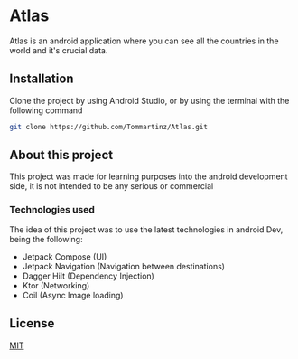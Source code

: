# Atlas

Atlas is an android application where you can see all the countries in the world and it's crucial data.

## Installation

Clone the project by using Android Studio, or by using the terminal with the following command

```bash
git clone https://github.com/Tommartinz/Atlas.git
```

## About this project

This project was made for learning purposes into the android development side, it is not intended to be any serious or commercial

### Technologies used

The idea of this project was to use the latest technologies in android Dev, being the following:

- Jetpack Compose (UI)
- Jetpack Navigation (Navigation between destinations)
- Dagger Hilt (Dependency Injection)
- Ktor (Networking)
- Coil (Async Image loading)

## License

[MIT](LICENSE.txt)